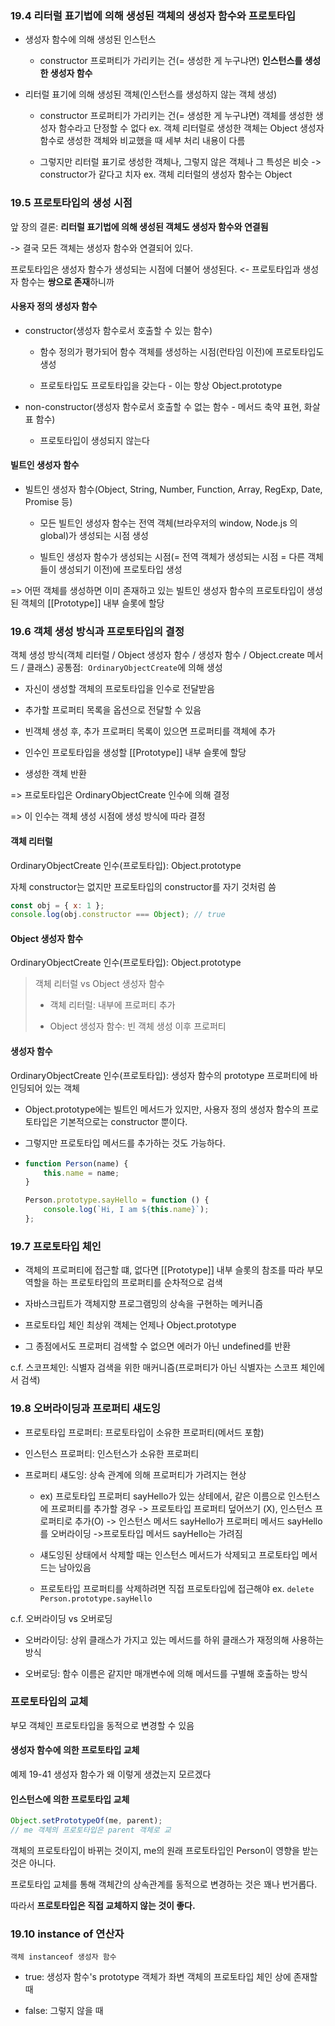 ### 19.4 리터럴 표기법에 의해 생성된 객체의 생성자 함수와 프로토타입

- 생성자 함수에 의해 생성된 인스턴스
  
  - constructor 프로퍼티가 가리키는 건(= 생성한 게 누구냐면) **인스턴스를 생성한 생성자 함수**

- 리터럴 표기에 의해 생성된 객체(인스턴스를 생성하지 않는 객체 생성)
  
  - constructor 프로퍼티가 가리키는 건(= 생성한 게 누구냐면) 객체를 생성한 생성자 함수라고 단정할 수 없다
    ex. 객체 리터럴로 생성한 객체는 Object 생성자 함수로 생성한 객체와 비교했을 때 세부 처리 내용이 다름  
  
  - 그렇지만 리터럴 표기로 생성한 객체나, 그렇지 않은 객체나 그 특성은 비슷 -> constructor가 같다고 치자
    ex. 객체 리터럴의 생성자 함수는 Object

### 19.5 프로토타입의 생성 시점

앞 장의 결론: **리터럴 표기법에 의해 생성된 객체도 생성자 함수와 연결됨**

-> 결국 모든 객체는 생성자 함수와 연결되어 있다.

프로토타입은 생성자 함수가 생성되는 시점에 더불어 생성된다. 
<- 프로토타입과 생성자 함수는 **쌍으로 존재**하니까

#### 사용자 정의 생성자 함수

- constructor(생성자 함수로서 호출할 수 있는 함수)
  
  - 함수 정의가 평가되어 함수 객체를 생성하는 시점(런타임 이전)에 프로토타입도 생성
  
  - 프로토타입도 프로토타입을 갖는다 - 이는 항상 Object.prototype

- non-constructor(생성자 함수로서 호출할 수 없는 함수 - 메서드 축약 표현, 화살표 함수)
  
  - 프로토타입이 생성되지 않는다

#### 빌트인 생성자 함수

- 빌트인 생성자 함수(Object, String, Number, Function, Array, RegExp, Date, Promise 등)
  
  - 모든 빌트인 생성자 함수는 전역 객체(브라우저의 window, Node.js 의 global)가 생성되는 시점 생성
  
  - 빌트인 생성자 함수가 생성되는 시점(= 전역 객체가 생성되는 시점 = 다른 객체들이 생성되기 이전)에 프로토타입 생성

=> 어떤 객체를 생성하면 이미 존재하고 있는 빌트인 생성자 함수의 프로토타입이 생성된 객체의 [[Prototype]] 내부 슬롯에 할당

### 19.6 객체 생성 방식과 프로토타입의 결정

객체 생성 방식(객체 리터럴 / Object 생성자 함수 / 생성자 함수 / Object.create 메서드 / 클래스) 공통점:  `OrdinaryObjectCreate`에 의해 생성

- 자신이 생성할 객체의 프로토타입을 인수로 전달받음

- 추가할 프로퍼티 목록을 옵션으로 전달할 수 있음

- 빈객체 생성 후, 추가 프로퍼티 목록이 있으면 프로퍼티를 객체에 추가 

- 인수인 프로토타입을 생성할 [[Prototype]] 내부 슬롯에 할당

- 생성한 객체 반환

=> 프로토타입은 OrdinaryObjectCreate 인수에 의해 결정

=> 이 인수는 객체 생성 시점에 생성 방식에 따라 결정

#### 객체 리터럴

OrdinaryObjectCreate 인수(프로토타입): Object.prototype

자체 constructor는 없지만 프로토타입의 constructor를 자기 것처럼 씀

```javascript
const obj = { x: 1 };
console.log(obj.constructor === Object); // true
```

#### Object 생성자 함수

OrdinaryObjectCreate 인수(프로토타입): Object.prototype

> 객체 리터럴 vs Object 생성자 함수
> 
> - 객체 리터럴: 내부에 프로퍼티 추가 
> 
> - Object 생성자 함수: 빈 객체 생성 이후 프로퍼티 

#### 생성자 함수

OrdinaryObjectCreate 인수(프로토타입): 생성자 함수의 prototype 프로퍼티에 바인딩되어 있는 객체

- Object.prototype에는 빌트인 메서드가 있지만, 사용자 정의 생성자 함수의 프로토타입은 기본적으로는 constructor 뿐이다. 

- 그렇지만 프로토타입 메서드를 추가하는 것도 가능하다.

- ```javascript
  function Person(name) {
      this.name = name;
  }
  
  Person.prototype.sayHello = function () {
      console.log(`Hi, I am ${this.name}`);
  };
  ```

### 19.7 프로토타입 체인

- 객체의 프로퍼티에 접근할 떄, 없다면 [[Prototype]] 내부 슬롯의 참조를 따라 부모 역할을 하는 프로토타입의 프로퍼티를 순차적으로 검색

- 자바스크립트가 객체지향 프로그램밍의 상속을 구현하는 메커니즘

- 프로토타입 체인 최상위 객체는 언제나 Object.prototype

- 그 종점에서도 프로퍼티 검색할 수 없으면 에러가 아닌 undefined를 반환 

c.f. 스코프체인: 식별자 검색을 위한 매커니즘(프로퍼티가 아닌 식별자는 스코프 체인에서 검색)

### 19.8 오버라이딩과 프로퍼티 섀도잉

- 프로토타입 프로퍼티: 프로토타입이 소유한 프로퍼티(메서드 포함)

- 인스턴스 프로퍼티: 인스턴스가 소유한 프로퍼티

- 프로퍼티 섀도잉: 상속 관계에 의해 프로퍼티가 가려지는 현상 
  
  - ex) 프로토타입 프로퍼티 sayHello가 있는 상테에서, 같은 이름으로 인스턴스에 프로퍼티를 추가할 경우 -> 프로토타입 프로퍼티 덮어쓰기 (X), 인스턴스 프로퍼티로 추가(O) 
    -> 인스턴스 메서드 sayHello가 프로퍼티 메서드 sayHello를 오버라이딩
    ->프로토타입 메서드 sayHello는 가려짐 
  
  - 섀도잉된 상태에서 삭제할 때는 인스턴스 메서드가 삭제되고 프로토타입 메서드는 남아있음
  
  - 프로토타입 프로퍼티를 삭제하려면 직접 프로토타입에 접근해야
    ex. `delete Person.prototype.sayHello`

c.f. 오버라이딩 vs 오버로딩

- 오버라이딩: 상위 클래스가 가지고 있는 메서드를 하위 클래스가 재정의해 사용하는 방식

- 오버로딩: 함수 이름은 같지만 매개변수에 의해 메서드를 구별해 호출하는 방식

### 프로토타입의 교체

부모 객체인 프로토타입을 동적으로 변경할 수 있음 

#### 생성자 함수에 의한 프로토타입 교체

예제 19-41 생성자 함수가 왜 이렇게 생겼는지 모르겠다

#### 인스턴스에 의한 프로토타입 교체

```javascript
Object.setPrototypeOf(me, parent);
// me 객체의 프로토타입은 parent 객체로 교
```

객체의 프로토타입이 바뀌는 것이지, me의 원래 프로토타입인 Person이 영향을 받는 것은 아니다.

프로토타입 교체를 통해 객체간의 상속관계를 동적으로 변경하는 것은 꽤나 번거롭다.

따라서 **프로토타입은 직접 교체하지 않는 것이 좋다.**

### 19.10 instance of 연산자

`객체 instanceof 생성자 함수`

- true: 생성자 함수's prototype 객체가 좌변 객체의 프로토타입 체인 상에 존재할 때

- false: 그렇지 않을 때 
